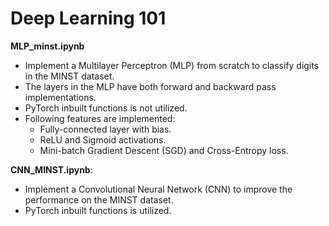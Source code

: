# Deep Learning 101
**MLP_minst.ipynb**
- Implement a Multilayer Perceptron (MLP) from scratch to classify digits in the MINST dataset.
- The layers in the MLP have both forward and backward pass implementations.
- PyTorch inbuilt functions is not utilized.
- Following features are implemented:
    - Fully-connected layer with bias.
    - ReLU and Sigmoid activations.
    - Mini-batch Gradient Descent (SGD) and Cross-Entropy loss.

**CNN_MINST.ipynb**: 
- Implement a Convolutional Neural Network (CNN) to improve the performance on the MINST dataset.
- PyTorch inbuilt functions is utilized.